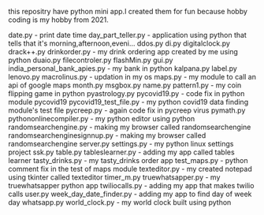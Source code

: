 this repositry have python mini app.I created them for fun because hobby coding is my hobby from 2021.

date.py - print date time
day_part_teller.py - application using python that tells that it's morning,afternoon,eveni…
ddos.py
di.py
digitalclock.py
drack++.py
drinkorder.py - my drink ordering app created by me using python
duaio.py
filecontroler.py
flashMin.py
gui.py
india_personal_bank_apies.py - my bank in python
kalpana.py
label.py
lenovo.py
macrolinus.py - updation in my os
maps.py - my module to call an api of google maps
month.py
msgbox.py
name.py
pattern1.py - my coin flipping game in python
pyastrology.py
pycovid19.py - code fix in python module pycovid19
pycovid19_test_file.py - my python covid19 data finding module's test file
pycreep.py - again code fix in pycreep virus
pymath.py
pythononlinecompiler.py - my python editor using python
randomsearchengine.py - making my browser called randomsearchengine
randomsearchenginesignnup.py - making my browser called randomsearchengine
server.py
settings.py - my python linux settings project
ssk.py
table.py
tableslearner.py - adding my app called tables learner
tasty_drinks.py  - my tasty_drinks order app
test_maps.py - python comment fix in the test of maps module
texteditor.py - my created notepad using tkinter called texteditor
timer_m.py
truewhatsapper.py - my truewhatsapper python app
twiliocalls.py - adding my app that makes twilio calls
user.py
week_day_date_finder.py - adding my app to find day of week day
whatsapp.py
world_clock.py  - my world clock built using python



